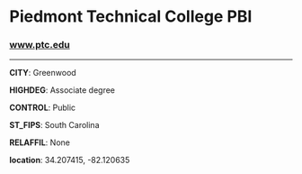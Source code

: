 # Piedmont Technical College PBI
### www.ptc.edu
---
**CITY**: Greenwood

**HIGHDEG**: Associate degree

**CONTROL**: Public

**ST_FIPS**: South Carolina

**RELAFFIL**: None

**location**: 34.207415, -82.120635